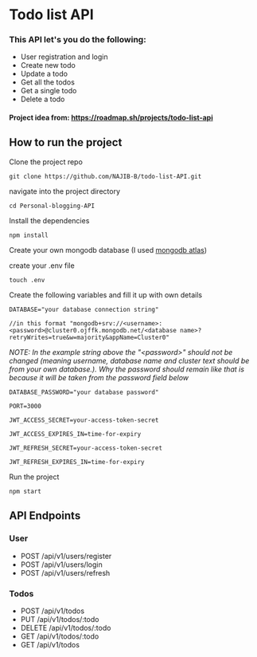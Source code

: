 <h1> Todo list API</h1>
<h3>This API let's you do the following:</h3>
<ul>
  <li>User registration and login</li>
  <li>Create new todo</li>
  <li>Update a todo</li>
  <li>Get all the todos</li>
  <li>Get a single todo</li>
  <li>Delete a todo</li>
</ul>

<h4>Project idea from: <a href="https://roadmap.sh/projects/todo-list-api">https://roadmap.sh/projects/todo-list-api</a></h4>
<h2>How to run the project</h2>
<p>Clone the project repo</p>
<p><code>git clone https://github.com/NAJIB-B/todo-list-API.git</code></p>

<p>navigate into the project directory</p>
<p><code>cd Personal-blogging-API</code></p>

<p>Install the dependencies</p>
<p><code>npm install</code></p>

<p>Create your own mongodb database (I used <a href="https://www.mongodb.com/products/platform/atlas-database">mongodb atlas</a>)</p>
<p>create your .env file</p>
<p><code>touch .env</code></p>

<p>Create the following variables and fill it up with own details</p>
<p><code>DATABASE="your database connection string"</code></p> <p><code>//in this format "mongodb+srv://&lt;username&gt;:&lt;password&gt;@cluster0.ojffk.mongodb.net/&lt;database name&gt;?retryWrites=true&w=majority&appName=Cluster0"</code></p>

  <i>NOTE: In the example string above the "&lt;password&gt;" should not be changed (meaning username, database name and cluster text should be from your own database.).</i>
  <i>Why the password should remain like that is because it will be taken from the password field below</i>
    
<p><code>DATABASE_PASSWORD="your database password"</code></p>
<p><code>PORT=3000</code></p>

<p><code>JWT_ACCESS_SECRET=your-access-token-secret</code></p>
<p><code>JWT_ACCESS_EXPIRES_IN=time-for-expiry</code></p>

<p><code>JWT_REFRESH_SECRET=your-access-token-secret</code></p>
<p><code>JWT_REFRESH_EXPIRES_IN=time-for-expiry</code></p>
<p>Run the project</p>
<code>npm start</code>

<h2>API Endpoints</h2>
<h3>User</h3>
<ul>
  <li>POST /api/v1/users/register</li>
<li>POST /api/v1/users/login</li>
  <li>POST /api/v1/users/refresh</li>
</ul>

<h3>Todos</h3>
<ul>
  <li>POST /api/v1/todos</li>
 <li>PUT /api/v1/todos/:todo</li>
 <li>DELETE /api/v1/todos/:todo</li>
 <li>GET /api/v1/todos/:todo</li>
   <li>GET /api/v1/todos</li>
</ul>
